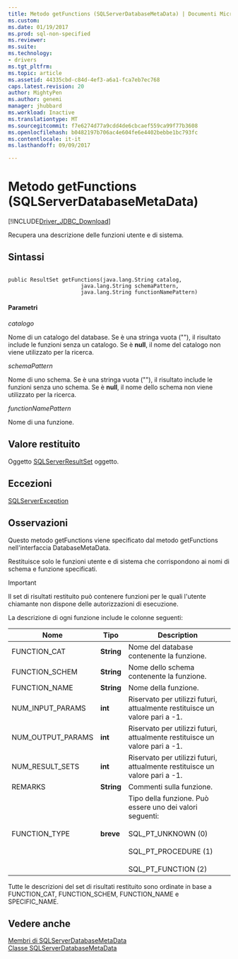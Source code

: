 ```yaml
---
title: Metodo getFunctions (SQLServerDatabaseMetaData) | Documenti Microsoft
ms.custom: 
ms.date: 01/19/2017
ms.prod: sql-non-specified
ms.reviewer: 
ms.suite: 
ms.technology:
- drivers
ms.tgt_pltfrm: 
ms.topic: article
ms.assetid: 44335cbd-c84d-4ef3-a6a1-fca7eb7ec768
caps.latest.revision: 20
author: MightyPen
ms.author: genemi
manager: jhubbard
ms.workload: Inactive
ms.translationtype: MT
ms.sourcegitcommit: f7e6274d77a9cdd4de6cbcaef559ca99f77b3608
ms.openlocfilehash: b0482197b706ac4e604fe6e4402bebbe1bc793fc
ms.contentlocale: it-it
ms.lasthandoff: 09/09/2017

---
```

# <a name="getfunctions-method-sqlserverdatabasemetadata"></a>Metodo getFunctions (SQLServerDatabaseMetaData)
[!INCLUDE[Driver_JDBC_Download](../../../includes/driver_jdbc_download.md)]

  Recupera una descrizione delle funzioni utente e di sistema.  
  
## <a name="syntax"></a>Sintassi  
  
```  
  
public ResultSet getFunctions(java.lang.String catalog,  
                       java.lang.String schemaPattern,  
                       java.lang.String functionNamePattern)  
```  
  
#### <a name="parameters"></a>Parametri  
 *catalogo*  
  
 Nome di un catalogo del database. Se è una stringa vuota (""), il risultato include le funzioni senza un catalogo. Se è **null**, il nome del catalogo non viene utilizzato per la ricerca.  
  
 *schemaPattern*  
  
 Nome di uno schema. Se è una stringa vuota (""), il risultato include le funzioni senza uno schema. Se è **null**, il nome dello schema non viene utilizzato per la ricerca.  
  
 *functionNamePattern*  
  
 Nome di una funzione.  
  
## <a name="return-value"></a>Valore restituito  
 Oggetto [SQLServerResultSet](../../../connect/jdbc/reference/sqlserverresultset-class.md) oggetto.  
  
## <a name="exceptions"></a>Eccezioni  
 [SQLServerException](../../../connect/jdbc/reference/sqlserverexception-class.md)  
  
## <a name="remarks"></a>Osservazioni  
 Questo metodo getFunctions viene specificato dal metodo getFunctions nell'interfaccia DatabaseMetaData.  
  
 Restituisce solo le funzioni utente e di sistema che corrispondono ai nomi di schema e funzione specificati.  
  
> [!IMPORTANT]  
>  Il set di risultati restituito può contenere funzioni per le quali l'utente chiamante non dispone delle autorizzazioni di esecuzione.  
  
 La descrizione di ogni funzione include le colonne seguenti:  
  
|Nome|Tipo|Description|  
|----------|----------|-----------------|  
|FUNCTION_CAT|**String**|Nome del database contenente la funzione.|  
|FUNCTION_SCHEM|**String**|Nome dello schema contenente la funzione.|  
|FUNCTION_NAME|**String**|Nome della funzione.|  
|NUM_INPUT_PARAMS|**int**|Riservato per utilizzi futuri, attualmente restituisce un valore pari a -1.|  
|NUM_OUTPUT_PARAMS|**int**|Riservato per utilizzi futuri, attualmente restituisce un valore pari a -1.|  
|NUM_RESULT_SETS|**int**|Riservato per utilizzi futuri, attualmente restituisce un valore pari a -1.|  
|REMARKS|**String**|Commenti sulla funzione.|  
|FUNCTION_TYPE|**breve**|Tipo della funzione. Può essere uno dei valori seguenti:<br /><br /> SQL_PT_UNKNOWN (0)<br /><br /> SQL_PT_PROCEDURE (1)<br /><br /> SQL_PT_FUNCTION (2)|  
  
 Tutte le descrizioni del set di risultati restituito sono ordinate in base a FUNCTION_CAT, FUNCTION_SCHEM, FUNCTION_NAME e SPECIFIC_NAME.  
  
## <a name="see-also"></a>Vedere anche  
 [Membri di SQLServerDatabaseMetaData](../../../connect/jdbc/reference/sqlserverdatabasemetadata-members.md)   
 [Classe SQLServerDatabaseMetaData](../../../connect/jdbc/reference/sqlserverdatabasemetadata-class.md)  
  
  

